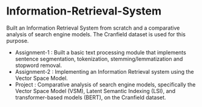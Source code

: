 # Information-Retrieval-System
Built an Information Retrieval System from scratch and a comparative analysis of search engine models. The Cranfield dataset is used for this purpose.
- Assignment-1 : Built a basic text processing module that implements sentence segmentation, tokenization, stemming/lemmatization and stopword removal.
- Assignment-2 : Implementing an Information Retrieval system using the Vector Space Model.
- Project : Comparative analysis of search engine models, specifically the Vector Space Model (VSM), Latent Semantic Indexing (LSI), and transformer-based models (BERT), on the Cranfield dataset.
